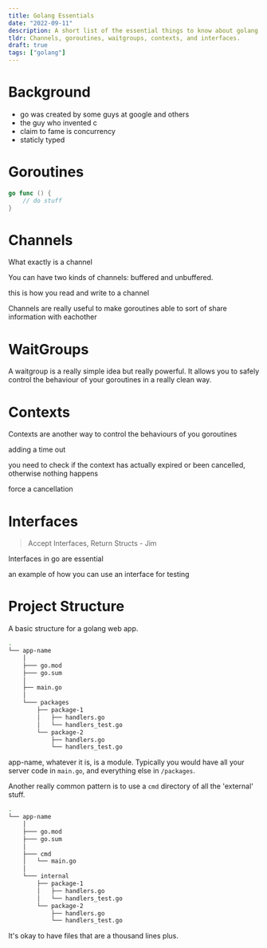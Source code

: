```yaml
---
title: Golang Essentials
date: "2022-09-11"
description: A short list of the essential things to know about golang to have a good time.
tldr: Channels, goroutines, waitgroups, contexts, and interfaces.
draft: true
tags: ["golang"]
---
```



# Background

- go was created by some  guys at google and others
- the guy who invented c
- claim to fame is concurrency	
- staticly typed

# Goroutines

```go
go func () {
	// do stuff
}
```


# Channels

What exactly is a channel

You can have two kinds of channels: buffered and unbuffered.

this is how you read and write to a channel

Channels are really useful to make goroutines able to sort of share information with eachother


# WaitGroups

A waitgroup is a really simple idea but really powerful. It allows you to safely control the behaviour of your goroutines in a really clean way.


# Contexts

Contexts are another way to control the behaviours of you goroutines

adding a time out

you need to check if the context has actually expired or been cancelled, otherwise nothing happens

force a cancellation



# Interfaces

> Accept Interfaces, Return Structs - Jim

Interfaces in go are essential

an example of how you can use an interface for testing



# Project Structure

A basic structure for a golang web app.

```bash
.
└── app-name
    │
    ├─── go.mod
    ├─── go.sum
    │
    ├── main.go
    │
    └─── packages
    	├── package-1
	    │   ├── handlers.go
	    │   └── handlers_test.go
    	└── package-2
	        ├── handlers.go
	        └── handlers_test.go
```

app-name, whatever it is, is a module. Typically you would have all your server code in `main.go`, and everything else in `/packages`.

Another really common pattern is to use a `cmd` directory of all the 'external' stuff.

```bash
.
└── app-name
    │
    ├─── go.mod
    ├─── go.sum
    │
    ├─── cmd
    │   └── main.go
    │
    └─── internal
    	├── package-1
	    │   ├── handlers.go
	    │   └── handlers_test.go
    	└── package-2
	        ├── handlers.go
	        └── handlers_test.go
```


It's okay to have files that are a thousand lines plus. 









